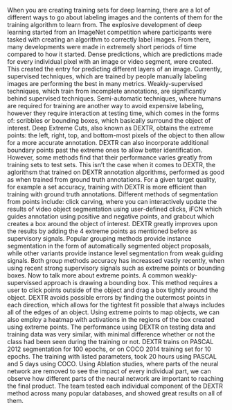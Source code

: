 When you are creating training sets for deep learning, there are a lot of different ways to go about labeling images
and the contents of them for the training algorithm to learn from. The explosive development of deep learning started 
from an ImageNet competition where participants were tasked with creating an algorithm to correctly label images. 
From there, many developments were made in extremely short periods of time compared to how it started. Dense predictions, 
which are predictions made for every individual pixel with an image or video segment, were created. This created the entry 
for predicting different layers of an image. Currently, supervised techniques, which are trained by people manually labeling 
images are performing the best in many metrics. Weakly-supervised techniques, which train from incomplete annotations, 
are significantly behind supervised techniques. Semi-automatic techniques, where humans are required for training are another 
way to avoid expensive labeling, however they require interaction at testing time, which comes in the forms of: scribbles or 
bounding boxes, which basically surround the object of interest. Deep Extreme Cuts, also known as DEXTR, obtains the extreme 
points: the left, right, top, and bottom-most pixels of the object to then allow for a more accurate annotation. 
DEXTR can also incorporate additional boundary points past the extreme ones to allow better identification.  
However, some methods find that their performance varies greatly from training sets to test sets. 
This isn’t the case when it comes to DEXTR, the aglorithsm that trained on DEXTR annotation algorithms, 
performed as good as when trained from ground truth annotations. For a given target quality, for example a set accuracy, 
training with DEXTR is more efficient than training with ground truth annotations. Different methods of segmentation from 
points include: click carving, where you can interactively update the results of video object segmentation using user-defined clicks, 
iFCN which guides annotation using positive and negative points, and grabcut which creates a box around the object of interest. 
DEXTR greatly improves upon the results by adding the 4 extreme points as mentioned before as supervisory signals. 
Popular grouping methods provide instance segmentation in the form of automatically segmented object proposals, while 
other variants provide instance level segmentation from weak guiding signals. Both group methods accuracy has increassed vastly 
recently, when using recent strong supervisory signals such as extreme points or bounding boxes. 
Now to talk more about extreme points. A common weakly-supervissed approach is drawing a bounding box. 
This method requires a user to click points outside of the object and drag a box tightly around the object. 
DEXTR avoids possible errors by finding the outermost points in each direction, which allows for the tightest fit 
possible that always includes all of the edges of an object. Using extreme points to map objects, we can also employ a 
heatmap with activations in the regions of the box created using extreme points. The performance using DEXTR on testing data and 
training data was very similar, with minimal difference whether or not the class had been seen during the training or not. 
DEXTR trains on PASCAL 2012 segmentation for 100 epochs, or on COCO 2014 training set for 10 epochs. The training with listed parameters, 
took 20 hours using PASCAL and 5 days using COCO. Using Ablation studies, where parts of the neural network are removed to see the impact of 
every individual part, we can observe how different parts of the neural network are important to reaching the final product. 
The team tested each individual component of the DEXTR method across many popular databases, and showed great results on all of them. 
